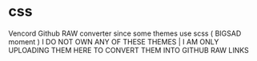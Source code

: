# css
Vencord Github RAW converter since some themes use scss ( BIGSAD moment )
I DO NOT OWN ANY OF THESE THEMES | I AM ONLY UPLOADING THEM HERE TO CONVERT THEM INTO GITHUB RAW LINKS
